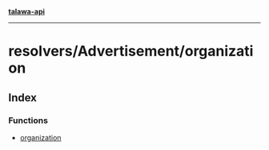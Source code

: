 [**talawa-api**](../../../README.md)

***

# resolvers/Advertisement/organization

## Index

### Functions

- [organization](functions/organization.md)
